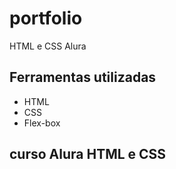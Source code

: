 # portfolio
HTML e CSS Alura
## Ferramentas utilizadas
* HTML
* CSS
* Flex-box
## curso Alura HTML e CSS

